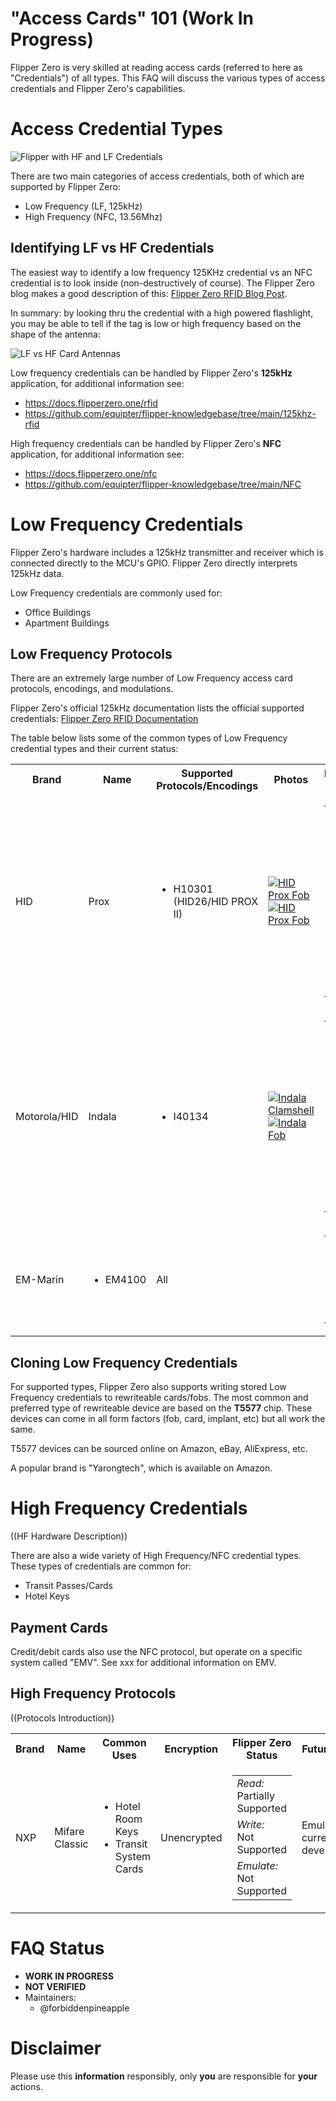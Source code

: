 


# "Access Cards" 101 (Work In Progress)

Flipper Zero is very skilled at reading access cards (referred to here as "Credentials") of all types. This FAQ will discuss the various types of access credentials and Flipper Zero's capabilities.

# Access Credential Types
![Flipper with HF and LF Credentials](https://blog.flipperzero.one/content/images/size/w2000/2021/09/Untitled-183831--1-.jpg)

There are two main categories of access credentials, both of which are supported by Flipper Zero: 

 - Low Frequency (LF, 125kHz)
 - High Frequency (NFC, 13.56Mhz)

## Identifying LF vs HF Credentials
The easiest way to identify a low frequency 125KHz credential vs an NFC credential is to look inside (non-destructively of course). The Flipper Zero blog makes a good description of this: [Flipper Zero RFID Blog Post](https://blog.flipperzero.one/rfid/). 

In summary: by looking thru the credential with a high powered flashlight, you may be able to tell if the tag is low or high frequency based on the shape of the antenna:

![LF vs HF Card Antennas](https://habrastorage.org/r/w1560/webt/hi/dc/ki/hidckijb-wsscmuqutxmkeeuama.jpeg)

Low frequency credentials can be handled by Flipper Zero's **125kHz** application, for additional information see:
- https://docs.flipperzero.one/rfid
- https://github.com/equipter/flipper-knowledgebase/tree/main/125khz-rfid

High frequency credentials can be handled by Flipper Zero's **NFC** application, for additional information see:
- https://docs.flipperzero.one/nfc
- https://github.com/equipter/flipper-knowledgebase/tree/main/NFC

# Low Frequency Credentials
Flipper Zero's hardware includes a 125kHz transmitter and receiver which is connected directly to the MCU's GPIO. Flipper Zero directly interprets 125kHz data.

Low Frequency credentials are commonly used for:

 - Office Buildings
 - Apartment Buildings

## Low Frequency Protocols
There are an extremely large number of Low Frequency access card protocols, encodings, and modulations. 

Flipper Zero's official 125kHz documentation lists the official supported credentials: [Flipper Zero RFID Documentation](https://docs.flipperzero.one/rfid)

The table below lists some of the common types of Low Frequency credential types and their current status:

<table>
<tbody>
<tr>
<th>Brand</th>
<th>Name</th>
<th>Supported Protocols/Encodings</th>
<th>Photos</th>
<th>Flipper Zero Status</th>
<th>Future Plans</th>
<tr>
<td>HID</td>
<td>Prox</td>
<td>
<ul>
<li>H10301 (HID26/HID PROX II)</li>
</ul>
</td>
<td>
<a href="https://www.idesco.com/picts/products/hid-proxcard-ii-1326.png"><img src="https://www.idesco.com/picts/products/hid-proxcard-ii-1326.png" alt="HID Prox Fob"></a>
<a href="https://m.media-amazon.com/images/I/71LWBXxiF5L._AC_SL1500_.jpg"><img src="https://m.media-amazon.com/images/I/71LWBXxiF5L._AC_SL1500_.jpg" alt="HID Prox Fob"></a>
</td>
<td>
<table>
<tr><td><i>Read: </i><br>Partially Supported</td></tr>
<tr><td><i>Write: </i><br>Partially Supported</td></tr>
<tr><td><i>Emulate: </i><br>Partially Supported</td></tr>
<tr><td>May contain non-supported protocols</td></tr>
</table>
</td>
<td>Additional protocols are technically comatbile with Flipper Zero and may be added in the future. </td>
</tr>
<tr>
<td>Motorola/HID</td>
<td>Indala</td>
<td>
<ul>
<li>I40134</li>
</ul>
</td>
<td>
<a href="https://globalgatecontrols.com/app/uploads/2020/02/fpcrd_Indala_26_Bit_FlexPass_Proximity_Card_Front_1.png"><img src="https://globalgatecontrols.com/app/uploads/2020/02/fpcrd_Indala_26_Bit_FlexPass_Proximity_Card_Front_1.png" alt="Indala Clamshell"></a>
<a href="https://cdn.shopify.com/s/files/1/0173/0271/6516/products/Indala_Fob_A_1024x1024.png?v=1547950599"><img src="https://cdn.shopify.com/s/files/1/0173/0271/6516/products/Indala_Fob_A_1024x1024.png?v=1547950599" alt="Indala Fob"></a>
</td>
<td>
<table>
<tr><td><i>Read: </i><br>Partially Supported</td></tr>
<tr><td><i>Write: </i><br>Partially Supported</td></tr>
<tr><td><i>Emulate: </i><br>Partially Supported</td></tr>
<tr><td>May contain non-supported protocols</td></tr>
</table>
</td>
<td>Additional protocols are technically compatible with Flipper Zero and may be added in the future. </td>
</tr>
<tr>
<td>EM-Marin</td>
<td>
<ul>
<li>EM4100</li>
</ul>
</td>
<td>
All
</td>
<td>
</td>
<td>
<table>
<tr><td><i>Read: </i><br>Supported</td></tr>
<tr><td><i>Write: </i><br>Supported</td></tr>
<tr><td><i>Emulate: </i><br>Supported</td></tr>
</table>
</td>
<td> </td>
</tr>
</table>

## Cloning Low Frequency Credentials
For supported types, Flipper Zero also supports writing stored Low Frequency credentials to rewriteable cards/fobs. The most common and preferred type of rewriteable device are based on the **T5577** chip. These devices can come in all form factors (fob, card, implant, etc) but all work the same.

T5577 devices can be sourced online on Amazon, eBay, AliExpress, etc.

A popular brand is "Yarongtech", which is available on Amazon.


# High Frequency Credentials
((HF Hardware Description))

There are also a wide variety of High Frequency/NFC credential types. These types of credentials are common for:

 - Transit Passes/Cards
 - Hotel Keys

## Payment Cards
Credit/debit cards also use the NFC protocol, but operate on a specific system called "EMV". See xxx for additional information on EMV.

## High Frequency Protocols
((Protocols Introduction))
<table>
<tbody>
<tr>
<th>Brand</th>
<th>Name</th>
<th>Common Uses</th>
<th>Encryption</th>
<th>Flipper Zero Status</th>
<th>Future Plans</th>
</tr>
<tr>
<td>NXP</td>
<td>Mifare Classic</td>
<td>
<ul>
<li>Hotel Room Keys</li>
<li>Transit System Cards</li>
</td>
<td>Unencrypted</td>
<td>
<table>
<tr><td><i>Read: </i><br>Partially Supported</td></tr>
<tr><td><i>Write: </i><br>Not Supported</td></tr>
<tr><td><i>Emulate: </i><br>Not Supported</td></tr>
</table>
</td>
<td>Emulation currently in development</td>
</tr>
</table>



# FAQ Status
 - **WORK IN PROGRESS**
 - **NOT VERIFIED**
 - Maintainers:
	 - @forbiddenpineapple
# Disclaimer
Please use this **information** responsibly, only **you** are responsible for **your** actions.
